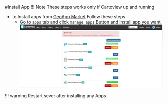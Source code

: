 #Install App
!!! Note
    These steps works only if Cartoview up and running

- to Install apps from [GeoApp Market](http://www.Cartoview.org) Follow these steps
	- Go to ```apps``` tab and click ```manage apps``` Button and install app you want
		![Manage Apps](img/install_app.png)


!!! warning
       Restart sever after installing any Apps 
